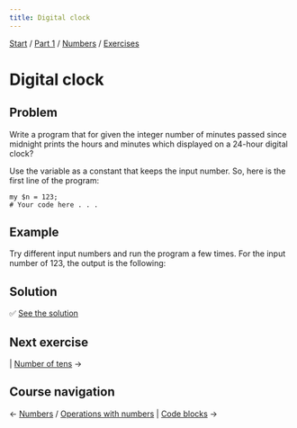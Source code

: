 ```yaml
---
title: Digital clock
---
```


[Start](/raku-course/) / [Part 1](/raku-course/part1) / [Numbers](/raku-course/numbers) / [Exercises](/raku-course/numbers/exercises)

# Digital clock

## Problem

Write a program that for given the integer number of minutes passed since midnight prints the hours and minutes which displayed on a 24-hour digital clock?

Use the variable as a constant that keeps the input number. So, here is the first line of the program:

    my $n = 123;
    # Your code here . . .

## Example

Try different input numbers and run the program a few times. For the input number of 123, the output is the following:



## Solution

✅ [See the solution](solution)

## Next exercise

| [Number of tens](/raku-course/numbers/exercises/tens) →

## Course navigation

← [Numbers](/raku-course/numbers) / [Operations with numbers](/raku-course/numbers/operations) | [Code blocks](/raku-course/code-blocks) →

